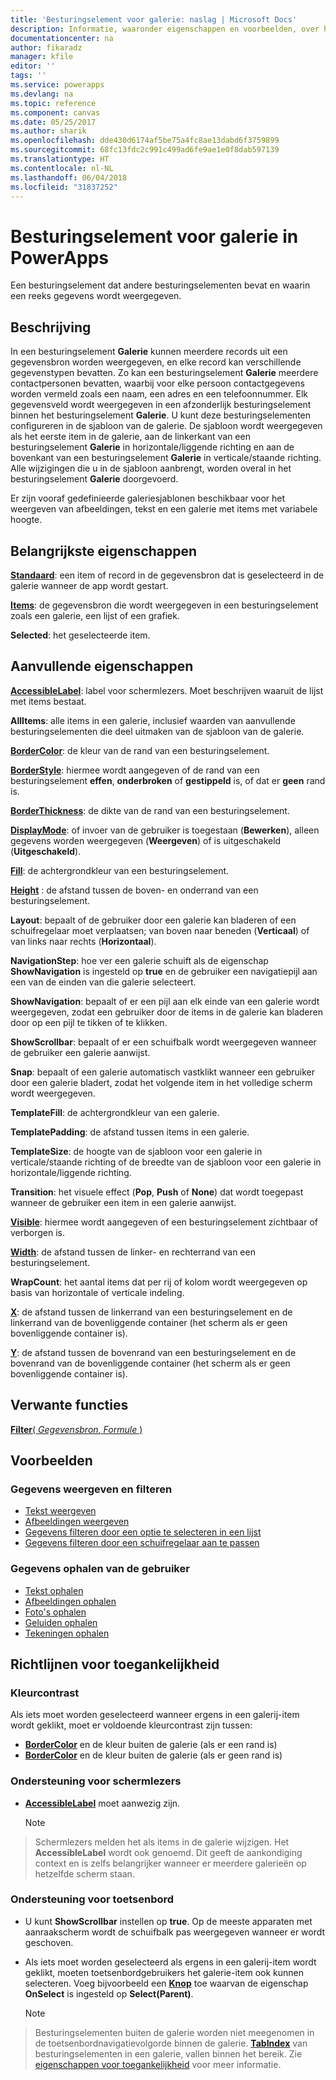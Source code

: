 ```yaml
---
title: 'Besturingselement voor galerie: naslag | Microsoft Docs'
description: Informatie, waaronder eigenschappen en voorbeelden, over het besturingselement Galerie
documentationcenter: na
author: fikaradz
manager: kfile
editor: ''
tags: ''
ms.service: powerapps
ms.devlang: na
ms.topic: reference
ms.component: canvas
ms.date: 05/25/2017
ms.author: sharik
ms.openlocfilehash: dde430d6174af5be75a4fc8ae13dabd6f3759899
ms.sourcegitcommit: 68fc13fdc2c991c499ad6fe9ae1e0f8dab597139
ms.translationtype: HT
ms.contentlocale: nl-NL
ms.lasthandoff: 06/04/2018
ms.locfileid: "31837252"
---
```

# <a name="gallery-control-in-powerapps"></a>Besturingselement voor galerie in PowerApps
Een besturingselement dat andere besturingselementen bevat en waarin een reeks gegevens wordt weergegeven.

## <a name="description"></a>Beschrijving
In een besturingselement **Galerie** kunnen meerdere records uit een gegevensbron worden weergegeven, en elke record kan verschillende gegevenstypen bevatten. Zo kan een besturingselement **Galerie** meerdere contactpersonen bevatten, waarbij voor elke persoon contactgegevens worden vermeld zoals een naam, een adres en een telefoonnummer. Elk gegevensveld wordt weergegeven in een afzonderlijk besturingselement binnen het besturingselement **Galerie**. U kunt deze besturingselementen configureren in de sjabloon van de galerie. De sjabloon wordt weergegeven als het eerste item in de galerie, aan de linkerkant van een besturingselement **Galerie** in horizontale/liggende richting en aan de bovenkant van een besturingselement **Galerie** in verticale/staande richting. Alle wijzigingen die u in de sjabloon aanbrengt, worden overal in het besturingselement **Galerie** doorgevoerd.

Er zijn vooraf gedefinieerde galeriesjablonen beschikbaar voor het weergeven van afbeeldingen, tekst en een galerie met items met variabele hoogte.

## <a name="key-properties"></a>Belangrijkste eigenschappen
**[Standaard](properties-core.md)**: een item of record in de gegevensbron dat is geselecteerd in de galerie wanneer de app wordt gestart.

**[Items](properties-core.md)**: de gegevensbron die wordt weergegeven in een besturingselement zoals een galerie, een lijst of een grafiek.

**Selected**: het geselecteerde item.

## <a name="additional-properties"></a>Aanvullende eigenschappen
**[AccessibleLabel](properties-accessibility.md)**: label voor schermlezers. Moet beschrijven waaruit de lijst met items bestaat.

**AllItems**: alle items in een galerie, inclusief waarden van aanvullende besturingselementen die deel uitmaken van de sjabloon van de galerie.

**[BorderColor](properties-color-border.md)**: de kleur van de rand van een besturingselement.

**[BorderStyle](properties-color-border.md)**: hiermee wordt aangegeven of de rand van een besturingselement **effen**, **onderbroken** of **gestippeld** is, of dat er **geen** rand is.

**[BorderThickness](properties-color-border.md)**: de dikte van de rand van een besturingselement.

**[DisplayMode](properties-core.md)**: of invoer van de gebruiker is toegestaan (**Bewerken**), alleen gegevens worden weergegeven (**Weergeven**) of is uitgeschakeld (**Uitgeschakeld**).

**[Fill](properties-color-border.md)**: de achtergrondkleur van een besturingselement.

**[Height](properties-size-location.md)** : de afstand tussen de boven- en onderrand van een besturingselement.

**Layout**: bepaalt of de gebruiker door een galerie kan bladeren of een schuifregelaar moet verplaatsen; van boven naar beneden (**Verticaal**) of van links naar rechts (**Horizontaal**).

**NavigationStep**: hoe ver een galerie schuift als de eigenschap **ShowNavigation** is ingesteld op **true** en de gebruiker een navigatiepijl aan een van de einden van die galerie selecteert.

**ShowNavigation**: bepaalt of er een pijl aan elk einde van een galerie wordt weergegeven, zodat een gebruiker door de items in de galerie kan bladeren door op een pijl te tikken of te klikken.

**ShowScrollbar**: bepaalt of er een schuifbalk wordt weergegeven wanneer de gebruiker een galerie aanwijst.

**Snap**: bepaalt of een galerie automatisch vastklikt wanneer een gebruiker door een galerie bladert, zodat het volgende item in het volledige scherm wordt weergegeven.

**TemplateFill**: de achtergrondkleur van een galerie.

**TemplatePadding**: de afstand tussen items in een galerie.

**TemplateSize**: de hoogte van de sjabloon voor een galerie in verticale/staande richting of de breedte van de sjabloon voor een galerie in horizontale/liggende richting.

**Transition**: het visuele effect (**Pop**, **Push** of **None**) dat wordt toegepast wanneer de gebruiker een item in een galerie aanwijst.

**[Visible](properties-core.md)**: hiermee wordt aangegeven of een besturingselement zichtbaar of verborgen is.

**[Width](properties-size-location.md)**: de afstand tussen de linker- en rechterrand van een besturingselement.

**WrapCount**: het aantal items dat per rij of kolom wordt weergegeven op basis van horizontale of verticale indeling.

**[X](properties-size-location.md)**: de afstand tussen de linkerrand van een besturingselement en de linkerrand van de bovenliggende container (het scherm als er geen bovenliggende container is).

**[Y](properties-size-location.md)**: de afstand tussen de bovenrand van een besturingselement en de bovenrand van de bovenliggende container (het scherm als er geen bovenliggende container is).

## <a name="related-functions"></a>Verwante functies
[**Filter**( *Gegevensbron*, *Formule* )](../functions/function-filter-lookup.md)

## <a name="examples"></a>Voorbeelden
### <a name="show-and-filter-data"></a>Gegevens weergeven en filteren
* [Tekst weergeven](control-text-box.md#show-data-in-a-gallery)
* [Afbeeldingen weergeven](control-image.md#show-a-set-of-images-from-a-data-source)
* [Gegevens filteren door een optie te selecteren in een lijst](control-drop-down.md#example)
* [Gegevens filteren door een schuifregelaar aan te passen](control-slider.md#example)

### <a name="get-data-from-the-user"></a>Gegevens ophalen van de gebruiker
* [Tekst ophalen](control-text-input.md#collect-data)
* [Afbeeldingen ophalen](control-add-picture.md#add-images-to-an-image-gallery-control)
* [Foto's ophalen](control-camera.md#example)
* [Geluiden ophalen](control-microphone.md#example)
* [Tekeningen ophalen](control-pen-input.md#create-a-set-of-images)


## <a name="accessibility-guidelines"></a>Richtlijnen voor toegankelijkheid
### <a name="color-contrast"></a>Kleurcontrast
Als iets moet worden geselecteerd wanneer ergens in een galerij-item wordt geklikt, moet er voldoende kleurcontrast zijn tussen:
* **[BorderColor](properties-color-border.md)** en de kleur buiten de galerie (als er een rand is)
* **[BorderColor](properties-color-border.md)** en de kleur buiten de galerie (als er geen rand is)

### <a name="screen-reader-support"></a>Ondersteuning voor schermlezers
* **[AccessibleLabel](properties-accessibility.md)** moet aanwezig zijn.

    > [!NOTE]
> Schermlezers melden het als items in de galerie wijzigen. Het **AccessibleLabel** wordt ook genoemd. Dit geeft de aankondiging context en is zelfs belangrijker wanneer er meerdere galerieën op hetzelfde scherm staan.

### <a name="keyboard-support"></a>Ondersteuning voor toetsenbord
* U kunt **ShowScrollbar** instellen op **true**. Op de meeste apparaten met aanraakscherm wordt de schuifbalk pas weergegeven wanneer er wordt geschoven.
* Als iets moet worden geselecteerd als ergens in een galerij-item wordt geklikt, moeten toetsenbordgebruikers het galerie-item ook kunnen selecteren. Voeg bijvoorbeeld een **[Knop](control-button.md)** toe waarvan de eigenschap **OnSelect** is ingesteld op **Select(Parent)**.

    > [!NOTE]
> Besturingselementen buiten de galerie worden niet meegenomen in de toetsenbordnavigatievolgorde binnen de galerie. **[TabIndex](properties-accessibility.md)** van besturingselementen in een galerie, vallen binnen het bereik. Zie [eigenschappen voor toegankelijkheid](properties-accessibility.md) voor meer informatie.
